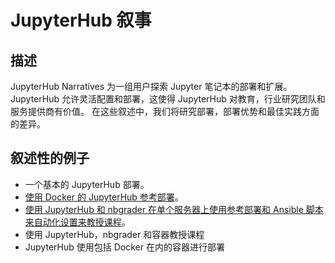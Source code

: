 # JupyterHub 叙事

## 描述

JupyterHub Narratives 为一组用户探索 Jupyter 笔记本的部署和扩展。
JupyterHub 允许灵活配置和部署，这使得 JupyterHub 对教育，行业研究团队和服务提供商有价值。
在这些叙述中，我们将研究部署，部署优势和最佳实践方面的差异。

## 叙述性的例子

- 一个基本的 JupyterHub 部署。
- [使用 Docker 的 JupyterHub 参考部署](https://github.com/jupyterhub/jupyterhub-deploy-docker)。
- [使用 JupyterHub 和 nbgrader 在单个服务器上使用参考部署和 Ansible 脚本来自动化设置来教授课程](https://github.com/jupyterhub/jupyterhub-deploy-teaching)。
- 使用 JupyterHub，nbgrader 和容器教授课程
- JupyterHub 使用包括 Docker 在内的容器进行部署

